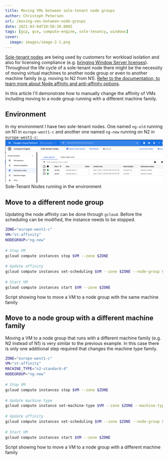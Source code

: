 ```yaml
---
title: Moving VMs between sole-tenant node groups
author: Christoph Petersen
url: /moving-vms-between-node-groups
date: 2021-03-04T10:58:39.000Z
tags: [gcp, gce, compute-engine, sole-tenancy, windows]
cover: 
  image: images/image-2-1.png
---
```


[Sole-tenant nodes](https://cloud.google.com/compute/docs/nodes/sole-tenant-nodes) are being used by customers for workload isolation and also for licensing compliance (e.g. [bringing Window Server licenses](https://cloud.google.com/compute/docs/instances/windows/ms-licensing)). Throughout the life cycle of a sole-tenant node there might be the necessity of moving virtual machines to another node group or even to another machine family (e.g. moving to N2 from N1). [Refer to the documentation, to learn more about Node affinity and anti-affinity options](https://cloud.google.com/compute/docs/nodes/sole-tenant-nodes#node_affinity_and_anti-affinity).

In this article I'll demonstrate how to manually change the affinity of VMs including moving to a node group running with a different machine family.

## Environment

In my environment I have two sole-tenant nodes. One named `ng-old` running on N1 in `europe-west1-c` and another one named `ng-new` running on N2 in `europe-west1-c`:
![](images/image-2.png)Sole-Tenant Nodes running in the environment
## Move to a different node group

Updating the node affinity can be done through `gcloud`. Before the scheduling can be modified, the instance needs to be stopped.

```bash
ZONE="europe-west1-c"
VM="st-affinity"
NODEGROUP="ng-new"

# Stop VM
gcloud compute instances stop $VM --zone $ZONE

# Update affinity
gcloud compute instances set-scheduling $VM --zone $ZONE --node-group $NODEGROUP

# Start VM
gcloud compute instances start $VM --zone $ZONE
```
<figcaption>Script showing how to move a VM to a node group with the same machine family</figcaption>

## Move to a node group with a different machine family

Moving a VM to a node group that runs with a different machine family (e.g. N2 instead of N1) is very similar to the previous example. In this case there is only one additional step required that changes the machine type family. 

```bash
ZONE="europe-west1-c"
VM="st-affinity"
MACHINE_TYPE="n2-standard-4"
NODEGROUP="ng-new"

# Stop VM
gcloud compute instances stop $VM --zone $ZONE

# Update machine type
gcloud compute instance set-machine-type $VM --zone $ZONE --machine-type $MACHINE_TYPE

# Update affinity
gcloud compute instances set-scheduling $VM --zone $ZONE --node-group $NODEGROUP

# Start VM
gcloud compute instances start $VM --zone $ZONE
```
<figcaption>Script showing how to move a VM to a node group with a different machine family</figcaption>
